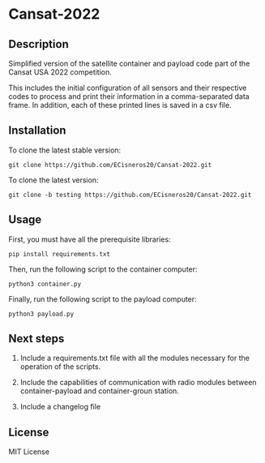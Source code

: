 # Cansat-2022

## Description

Simplified version of the satellite container and payload code part of the Cansat USA 2022 competition.

This includes the initial configuration of all sensors and their respective codes to process and print their information in a comma-separated data frame. In addition, each of these printed lines is saved in a csv file.

## Installation

To clone the latest stable version:

	git clone https://github.com/ECisneros20/Cansat-2022.git

To clone the latest version:

	git clone -b testing https://github.com/ECisneros20/Cansat-2022.git

## Usage

First, you must have all the prerequisite libraries:

	pip install requirements.txt

Then, run the following script to the container computer:

	python3 container.py

Finally, run the following script to the payload computer:

	python3 payload.py

## Next steps

1. Include a requirements.txt file with all the modules necessary for the operation of the scripts.

2. Include the capabilities of communication with radio modules between container-payload and container-groun station.

3. Include a changelog file

## License

MIT License
